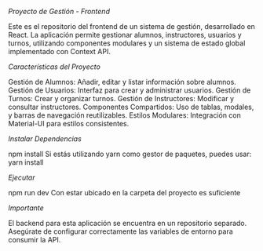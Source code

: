 *Proyecto de Gestión - Frontend*

Este es el repositorio del frontend de un sistema de gestión, desarrollado en React. La aplicación permite gestionar alumnos, instructores, usuarios y turnos, utilizando componentes modulares y un sistema de estado global implementado con Context API.

*Características del Proyecto*

Gestión de Alumnos: Añadir, editar y listar información sobre alumnos.
Gestión de Usuarios: Interfaz para crear y administrar usuarios.
Gestión de Turnos: Crear y organizar turnos.
Gestión de Instructores: Modificar y consultar instructores.
Componentes Compartidos: Uso de tablas, modales, y barras de navegación reutilizables.
Estilos Modulares: Integración con Material-UI para estilos consistentes.

*Instalar Dependencias*

npm install
Si estás utilizando yarn como gestor de paquetes, puedes usar:
yarn install

*Ejecutar*

npm run dev
Con estar ubicado en la carpeta del proyecto es suficiente

*Importante*

El backend para esta aplicación se encuentra en un repositorio separado. Asegúrate de configurar correctamente las variables de entorno para consumir la API.

